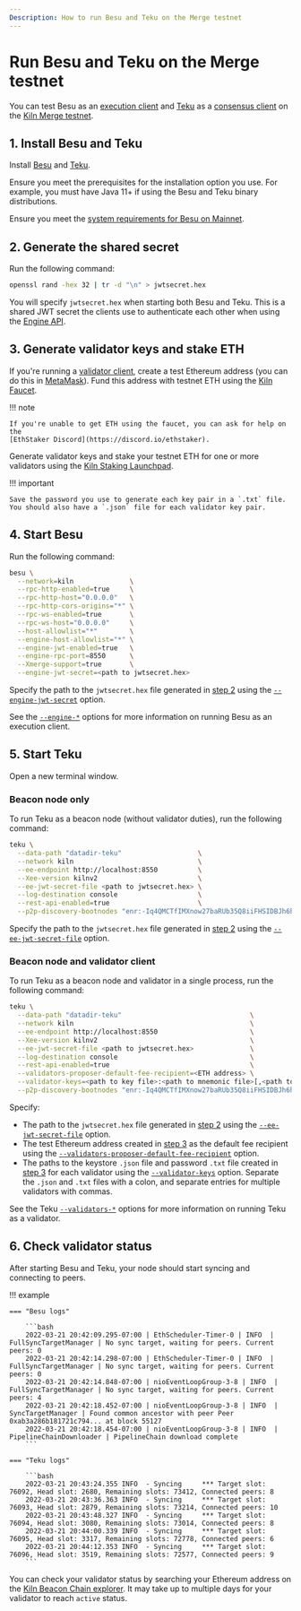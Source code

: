 ```yaml
---
Description: How to run Besu and Teku on the Merge testnet
---
```


# Run Besu and Teku on the Merge testnet

You can test Besu as an [execution client](../Concepts/Merge.md#execution-clients) and
[Teku](https://docs.teku.consensys.net/en/stable/)
as a [consensus client](../Concepts/Merge.md#consensus-clients) on the
[Kiln Merge testnet](https://blog.ethereum.org/2022/03/14/kiln-merge-testnet/).

## 1. Install Besu and Teku

Install [Besu](../HowTo/Get-Started/Installation-Options/Install-Binaries.md) and
[Teku](https://docs.teku.consensys.net/en/stable/HowTo/Get-Started/Installation-Options/Install-Binaries/).

Ensure you meet the prerequisites for the installation option you use.
For example, you must have Java 11+ if using the Besu and Teku binary distributions.

Ensure you meet the [system requirements for Besu on Mainnet](../HowTo/Get-Started/System-Requirements).

## 2. Generate the shared secret

Run the following command:

```bash
openssl rand -hex 32 | tr -d "\n" > jwtsecret.hex
```

You will specify `jwtsecret.hex` when starting both Besu and Teku.
This is a shared JWT secret the clients use to authenticate each other when using the
[Engine API](../HowTo/Interact/APIs/Engine-API.md).
  
## 3. Generate validator keys and stake ETH

If you're running a [validator client](#beacon-node-and-validator-client), create a test Ethereum address (you can do
this in
[MetaMask](https://metamask.zendesk.com/hc/en-us/articles/360015289452-How-to-create-an-additional-account-in-your-wallet)).
Fund this address with testnet ETH using the [Kiln Faucet](https://faucet.kiln.themerge.dev/).

!!! note

    If you're unable to get ETH using the faucet, you can ask for help on the
    [EthStaker Discord](https://discord.io/ethstaker).

Generate validator keys and stake your testnet ETH for one or more validators using the
[Kiln Staking Launchpad](https://kiln.launchpad.ethereum.org/en/).

!!! important

    Save the password you use to generate each key pair in a `.txt` file.
    You should also have a `.json` file for each validator key pair.

## 4. Start Besu

Run the following command:

```bash
besu \
  --network=kiln              \
  --rpc-http-enabled=true     \
  --rpc-http-host="0.0.0.0"   \
  --rpc-http-cors-origins="*" \
  --rpc-ws-enabled=true       \
  --rpc-ws-host="0.0.0.0"     \
  --host-allowlist="*"        \
  --engine-host-allowlist="*" \
  --engine-jwt-enabled=true   \
  --engine-rpc-port=8550      \
  --Xmerge-support=true       \
  --engine-jwt-secret=<path to jwtsecret.hex>
```

Specify the path to the `jwtsecret.hex` file generated in [step 2](#2-generate-the-shared-secret) using the
[`--engine-jwt-secret`](../Reference/CLI/CLI-Syntax.md#engine-jwt-secret) option.

See the [`--engine-*`](../Reference/CLI/CLI-Syntax.md#engine-host-allowlist) options for more information on running
Besu as an execution client.

## 5. Start Teku

Open a new terminal window.

### Beacon node only

To run Teku as a beacon node (without validator duties), run the following command:

```bash
teku \
  --data-path "datadir-teku"                   \
  --network kiln                               \
  --ee-endpoint http://localhost:8550          \
  --Xee-version kilnv2                         \
  --ee-jwt-secret-file <path to jwtsecret.hex> \
  --log-destination console                    \
  --rest-api-enabled=true                      \
  --p2p-discovery-bootnodes "enr:-Iq4QMCTfIMXnow27baRUb35Q8iiFHSIDBJh6hQM5Axohhf4b6Kr_cOCu0htQ5WvVqKvFgY28893DHAg8gnBAXsAVqmGAX53x8JggmlkgnY0gmlwhLKAlv6Jc2VjcDI1NmsxoQK6S-Cii_KmfFdUJL2TANL3ksaKUnNXvTCv1tLwXs0QgIN1ZHCCIyk"
```

Specify the path to the `jwtsecret.hex` file generated in [step 2](#2-generate-the-shared-secret) using
the [`--ee-jwt-secret-file`](https://docs.teku.consensys.net/en/stable/Reference/CLI/CLI-Syntax/#ee-jwt-secret-file)
option.

### Beacon node and validator client

To run Teku as a beacon node and validator in a single process, run the following command:

```bash
teku \
  --data-path "datadir-teku"                                \
  --network kiln                                            \
  --ee-endpoint http://localhost:8550                       \
  --Xee-version kilnv2                                      \
  --ee-jwt-secret-file <path to jwtsecret.hex>              \
  --log-destination console                                 \
  --rest-api-enabled=true                                   \
  --validators-proposer-default-fee-recipient=<ETH address> \
  --validator-keys=<path to key file>:<path to mnemonic file>[,<path to key file>:<path to mnemonic file>,...] \
  --p2p-discovery-bootnodes "enr:-Iq4QMCTfIMXnow27baRUb35Q8iiFHSIDBJh6hQM5Axohhf4b6Kr_cOCu0htQ5WvVqKvFgY28893DHAg8gnBAXsAVqmGAX53x8JggmlkgnY0gmlwhLKAlv6Jc2VjcDI1NmsxoQK6S-Cii_KmfFdUJL2TANL3ksaKUnNXvTCv1tLwXs0QgIN1ZHCCIyk"
```

Specify:

- The path to the `jwtsecret.hex` file generated in [step 2](#2-generate-the-shared-secret) using the
  [`--ee-jwt-secret-file`](https://docs.teku.consensys.net/en/stable/Reference/CLI/CLI-Syntax/#ee-jwt-secret-file) option.
- The test Ethereum address created in [step 3](#3-generate-validator-keys-and-stake-eth) as the default fee recipient
  using the
  [`--validators-proposer-default-fee-recipient`](https://docs.teku.consensys.net/en/stable/Reference/CLI/CLI-Syntax/#validators-proposer-default-fee-recipient)
  option.
- The paths to the keystore `.json` file and password `.txt` file created in
  [step 3](#3-generate-validator-keys-and-stake-eth) for each validator using the
  [`--validator-keys`](https://docs.teku.consensys.net/en/stable/Reference/CLI/CLI-Syntax/#validator-keys) option.
  Separate the `.json` and `.txt` files with a colon, and separate entries for multiple validators with commas.

See the Teku [`--validators-*`](https://docs.teku.consensys.net/en/latest/Reference/CLI/CLI-Syntax/#validator-keys)
options for more information on running Teku as a validator.

## 6. Check validator status

After starting Besu and Teku, your node should start syncing and connecting to peers.

!!! example

    === "Besu logs"
    
        ```bash
        2022-03-21 20:42:09.295-07:00 | EthScheduler-Timer-0 | INFO  | FullSyncTargetManager | No sync target, waiting for peers. Current peers: 0
        2022-03-21 20:42:14.298-07:00 | EthScheduler-Timer-0 | INFO  | FullSyncTargetManager | No sync target, waiting for peers. Current peers: 0
        2022-03-21 20:42:14.848-07:00 | nioEventLoopGroup-3-8 | INFO  | FullSyncTargetManager | No sync target, waiting for peers. Current peers: 4
        2022-03-21 20:42:18.452-07:00 | nioEventLoopGroup-3-8 | INFO  | SyncTargetManager | Found common ancestor with peer Peer 0xab3a286b181721c794... at block 55127
        2022-03-21 20:42:18.454-07:00 | nioEventLoopGroup-3-8 | INFO  | PipelineChainDownloader | PipelineChain download complete
        ```
    
    === "Teku logs"
    
        ```bash
        2022-03-21 20:43:24.355 INFO  - Syncing     *** Target slot: 76092, Head slot: 2680, Remaining slots: 73412, Connected peers: 8
        2022-03-21 20:43:36.363 INFO  - Syncing     *** Target slot: 76093, Head slot: 2879, Remaining slots: 73214, Connected peers: 10
        2022-03-21 20:43:48.327 INFO  - Syncing     *** Target slot: 76094, Head slot: 3080, Remaining slots: 73014, Connected peers: 8
        2022-03-21 20:44:00.339 INFO  - Syncing     *** Target slot: 76095, Head slot: 3317, Remaining slots: 72778, Connected peers: 6
        2022-03-21 20:44:12.353 INFO  - Syncing     *** Target slot: 76096, Head slot: 3519, Remaining slots: 72577, Connected peers: 9
        ```

You can check your validator status by searching your Ethereum address on the
[Kiln Beacon Chain explorer](https://beaconchain.kiln.themerge.dev/).
It may take up to multiple days for your validator to reach `active` status.
